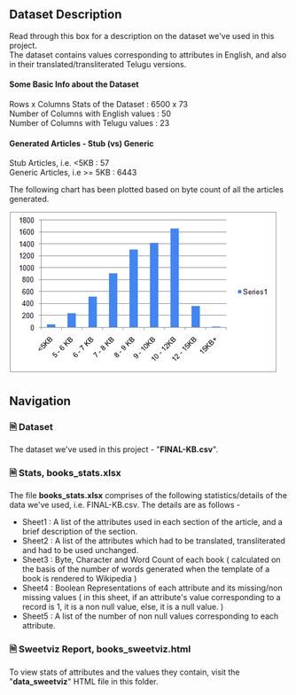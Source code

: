 ## Dataset Description

Read through this box for a description on the dataset we've used in this project. <br /> 
The dataset contains values corresponding to attributes in English, and also in their translated/transliterated Telugu versions.

#### Some Basic Info about the Dataset
Rows x Columns Stats of the Dataset   : 6500 x 73 <br /> 
Number of Columns with English values : 50 <br /> 
Number of Columns with Telugu values  : 23 <br /> 

#### Generated Articles - Stub (vs) Generic
Stub Articles, i.e. <5KB : 57 <br />
Generic Articles, i.e >= 5KB : 6443

The following chart has been plotted based on byte count of all the articles generated.

![Read below for navigation.](stats_byte_count_image.png)

## Navigation

### 🗎 Dataset
The dataset we've used in this project - "**FINAL-KB.csv**".

### 🗎 Stats, books_stats.xlsx
The file **books_stats.xlsx** comprises of the following statistics/details of the data we've used, i.e. FINAL-KB.csv. The details are as follows - 
* Sheet1 : A list of the attributes used in each section of the article, and a brief description of the section.
* Sheet2 : A list of the attributes which had to be translated, transliterated and had to be used unchanged.
* Sheet3 : Byte, Character and Word Count of each book ( calculated on the basis of the number of words generated when the template of a book is rendered to Wikipedia )
* Sheet4 : Boolean Representations of each attribute and its missing/non missing values ( in this sheet, if an attribute's value corresponding to a record is 1, it is a non null value, else, it is a null value. )
* Sheet5 : A list of the number of non null values corresponding to each attribute.

### 🗎 Sweetviz Report, books_sweetviz.html
To view stats of attributes and the values they contain, visit the "**data_sweetviz**" HTML file in this folder.
